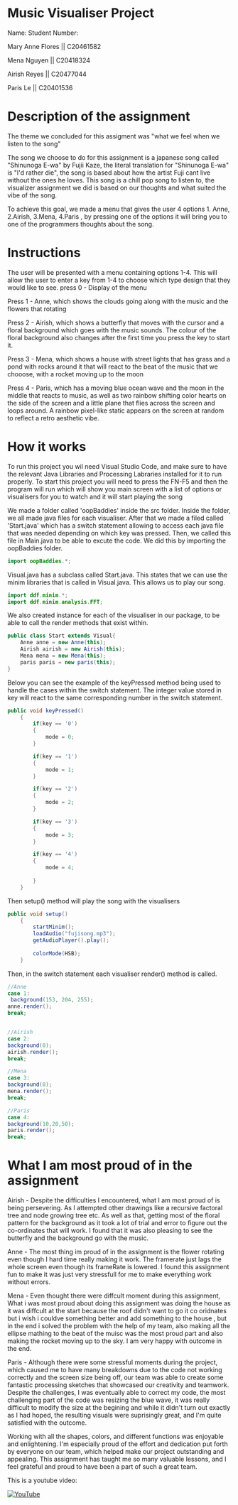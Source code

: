 # Music Visualiser Project

Name:			Student Number:  

Mary Anne Flores || C20461582

Mena Nguyen		 || C20418324

Airish Reyes	 || C20477044

Paris Le		 || C20401536



# Description of the assignment

The theme we concluded for this assigment was "what we feel when we listen to the song" 


The song we choose to do for this assignment is a japanese song called "Shinunoga E-wa" by Fujii Kaze, the literal translation for "Shinunoga E-wa" is "I'd rather die", the song is based about how the artist Fuji cant live without the ones he loves. This song is a chill pop song to listen to, the visualizer assignment we did is based on our thoughts and what suited the vibe of the song.


To achieve this goal, we made a menu that gives the user 4 options 1. Anne, 2.Airish, 3.Mena, 4.Paris , by pressing one of the options it will bring you to one of the programmers thoughts about the song. 


# Instructions

The user will be presented with a menu containing options 1-4. This will allow the user to enter a key from 1-4 to choose which type design that they would like to see.
press 0 - Display of the menu

Press 1 - Anne, which shows the clouds going along with the music and the flowers that rotating 

Press 2 - Airish, which shows a butterfly that moves with the cursor and a floral background which goes with the music sounds. The colour of the floral background also changes after the first time you press the key to start it.

Press 3 - Mena, which shows a house with street lights that has grass and a pond with rocks around it that will react to the beat of the music that we chooose, with a rocket moving up to the moon

Press 4 - Paris, which has a moving blue ocean wave and the moon in the middle that reacts to music, as well as two rainbow shifting color hearts on the side of the screen and a little plane that flies across the screen and loops around. A rainbow pixel-like static appears on the screen at random to reflect a retro aesthetic vibe. 

# How it works

To run this project you wil need Visual Studio Code, and make sure to have the relevant Java Libraries and Processing Labraries installed for it to run
properly. To start this project you will need to press the FN-F5 and then the program will run which will show you main screen with a list of options
or visualisers for you to watch and it will start playing the song

We made a folder called 'oopBaddies' inside the src folder. Inside the folder, we all made java files for each visualiser. After that we made a
filed called 'Start.java' which has a switch statement allowing to access each java file that was needed depending on which key was pressed. Then, we called this file in Main.java to be able to excute the code. We did this by importing the oopBaddies folder.

```Java
import oopBaddies.*;

```
Visual.java has a subclass called Start.java. This states that we can use the minim libraries that is called in Visual.java. This allows us to play our song.

```Java
import ddf.minim.*;
import ddf.minim.analysis.FFT;

```

We also created instance for each of the visualiser in our package, to be able to call the render methods that exist within.

```Java
public class Start extends Visual{
    Anne anne = new Anne(this);
    Airish airish = new Airish(this);
    Mena mena = new Mena(this);
    paris paris = new paris(this);
}
```

Below you can see the example of the keyPressed method being used to handle the cases within the switch statement. The integer value stored in key will react to the same corresponding number in the switch statement.

```Java
public void keyPressed()
    {
        if(key == '0')
        {
            mode = 0;
        }

        if(key == '1')
        {
            mode = 1;
        }

        if(key == '2')
        {
            mode = 2;
        }

        if(key == '3')
        {
            mode = 3;
        }

        if(key == '4')
        {
            mode = 4;
        
        }
    }

```

Then setup() method will play the song with the visualisers

```Java
public void setup()
    {
        startMinim();
        loadAudio("fujisong.mp3");
        getAudioPlayer().play();
        
        colorMode(HSB);
    }

```

Then, in the switch statement  each visualiser render() method is called.

```Java
//Anne 
case 1:
 background(153, 204, 255);
anne.render();
break;


//Airish
case 2:
background(0);
airish.render();
break;

//Mena
case 3:
background(0);
mena.render();
break;

//Paris 
case 4:
background(10,20,50);
paris.render();
break;

```









# What I am most proud of in the assignment

Airish - Despite the difficulties I encountered, what I am most proud of is being persevering. As I attempted other drawings like a recursive factoral tree and node growing tree etc. As well as that, getting most of the floral pattern for the background as it took a lot of trial and error to figure out the co-ordinates that will work. I found that it was also pleasing to see the butterfly and the background go with the music.

Anne - The most thing im proud of in the assignment is the flower rotating even though I hard time really making it work. The framerate just lags the whole screen even though its frameRate is lowered. I found this assignment fun to make it was just very stressfull for me to make everything work without errors. 

Mena - Even thought there were diffcult moment during this assignment, What i was most proud about doing this assignment was doing the house as it was diffcult at the start because the roof didn't want to go it co oridnates but i wish i couldve something better and add something to the house , but in the end i solved the problem with the help of my team, also making all the ellipse mathing to the beat of the muisc was the most proud part and also making the rocket moving up to the sky. I am very happy with outcome in the end.

Paris - Although there were some stressful moments during the project, which caused me to have many breakdowns due to the code not working correctly and the screen size being off, our team was able to create some fantastic processing sketches that showcased our creativity and teamwork. Despite the challenges, I was eventually able to correct my code, the most challenging part of the code was resizing the blue wave, it was really difficult to modify the size at the begining and while it didn't turn out exactly as I had hoped, the resulting visuals were suprisingly great, and I'm quite satisfied with the outcome.

Working with all the shapes, colors, and different functions was enjoyable and enlightening. I'm especially proud of the effort and dedication put forth by everyone on our team, which helped make our project outstanding and appealing. This assignment has taught me so many valuable lessons, and I feel grateful and proud to have been a part of such a great team. 



This is a youtube video:

[![YouTube](http://img.youtube.com/vi/J2kHSSFA4NU/0.jpg)](https://www.youtube.com/watch?v=J2kHSSFA4NU)

